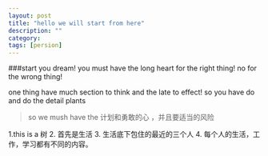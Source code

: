 ```yaml
---
layout: post
title: "hello we will start from here"
description: ""
category: 
tags: [persion]
---
```


###start you dream!
you must have the long heart for the right thing!
no for the wrong thing!

one thing have much section to think and the late to effect!
so you have do and do the detail plants

>so we mush have the 计划和勇敢的心 ，并且要适当的风险

1.this is a 树
2. 首先是生活
3. 生活底下包住的最近的三个人
4. 每个人的生活，工作，学习都有不同的内容。

